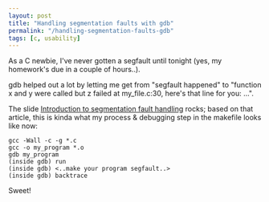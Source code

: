 ```yaml
---
layout: post
title: "Handling segmentation faults with gdb"
permalink: "/handling-segmentation-faults-gdb"
tags: [c, usability]
---
```


As a C newbie, I've never gotten a segfault until tonight (yes, my homework's due in a couple of hours..).

gdb helped out a lot by letting me get from "segfault happened" to "function x and y were called but z failed at my_file.c:30, here's that line for you: ...".

The slide <a href="http://www.slideshare.net/noobyahoo/introduction-to-segmentation-fault-handling-5563036">Introduction to segmentation fault handling</a> rocks; based on that article, this is kinda what my process & debugging step in the makefile looks like now:

<pre><code lang=""bash"">gcc -Wall -c -g *.c
gcc -o my_program *.o
gdb my_program
(inside gdb) run
(inside gdb) <..make your program segfault..>
(inside gdb) backtrace</code></pre>

Sweet!
